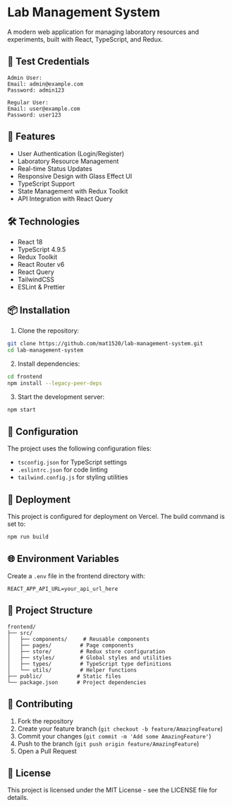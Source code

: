 # Lab Management System

A modern web application for managing laboratory resources and experiments, built with React, TypeScript, and Redux.

## 🔑 Test Credentials

```
Admin User:
Email: admin@example.com
Password: admin123

Regular User:
Email: user@example.com
Password: user123
```

## 🚀 Features

- User Authentication (Login/Register)
- Laboratory Resource Management
- Real-time Status Updates
- Responsive Design with Glass Effect UI
- TypeScript Support
- State Management with Redux Toolkit
- API Integration with React Query

## 🛠️ Technologies

- React 18
- TypeScript 4.9.5
- Redux Toolkit
- React Router v6
- React Query
- TailwindCSS
- ESLint & Prettier

## 📦 Installation

1. Clone the repository:
```bash
git clone https://github.com/mat1520/lab-management-system.git
cd lab-management-system
```

2. Install dependencies:
```bash
cd frontend
npm install --legacy-peer-deps
```

3. Start the development server:
```bash
npm start
```

## 🔧 Configuration

The project uses the following configuration files:
- `tsconfig.json` for TypeScript settings
- `.eslintrc.json` for code linting
- `tailwind.config.js` for styling utilities

## 🚀 Deployment

This project is configured for deployment on Vercel. The build command is set to:
```bash
npm run build
```

## 🌐 Environment Variables

Create a `.env` file in the frontend directory with:
```
REACT_APP_API_URL=your_api_url_here
```

## 📝 Project Structure

```
frontend/
├── src/
│   ├── components/     # Reusable components
│   ├── pages/         # Page components
│   ├── store/         # Redux store configuration
│   ├── styles/        # Global styles and utilities
│   ├── types/         # TypeScript type definitions
│   └── utils/         # Helper functions
├── public/           # Static files
└── package.json      # Project dependencies
```

## 🤝 Contributing

1. Fork the repository
2. Create your feature branch (`git checkout -b feature/AmazingFeature`)
3. Commit your changes (`git commit -m 'Add some AmazingFeature'`)
4. Push to the branch (`git push origin feature/AmazingFeature`)
5. Open a Pull Request

## 📄 License

This project is licensed under the MIT License - see the LICENSE file for details. 